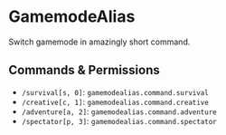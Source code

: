 # GamemodeAlias
Switch gamemode in amazingly short command.

## Commands & Permissions
* `/survival[s, 0]`: `gamemodealias.command.survival`
* `/creative[c, 1]`: `gamemodealias.command.creative`
* `/adventure[a, 2]`: `gamemodealias.command.adventure`
* `/spectator[p, 3]`: `gamemodealias.command.spectator`
